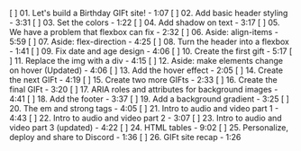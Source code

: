 [ ] 01. Let's build a Birthday GIFt site! - 1:07
[ ] 02. Add basic header styling - 3:31
[ ] 03. Set the colors - 1:22
[ ] 04. Add shadow on text - 3:17
[ ] 05. We have a problem that flexbox can fix - 2:32
[ ] 06. Aside: align-items - 5:59
[ ] 07. Aside: flex-direction - 4:25
[ ] 08. Turn the header into a flexbox - 1:41
[ ] 09. Fix date and age design - 4:06
[ ] 10. Create the first gift - 5:17
[ ] 11. Replace the img with a div - 4:15
[ ] 12. Aside: make elements change on hover (Updated) - 4:06
[ ] 13. Add the hover effect - 2:05
[ ] 14. Create the next GIFt - 4:19
[ ] 15. Create two more GIFts - 2:33
[ ] 16. Create the final GIFt - 3:20
[ ] 17. ARIA roles and attributes for background images - 4:41
[ ] 18. Add the footer - 3:37
[ ] 19. Add a background gradient - 3:25
[ ] 20. The em and strong tags - 4:05
[ ] 21. Intro to audio and video part 1 - 4:43
[ ] 22. Intro to audio and video part 2 - 3:07
[ ] 23. Intro to audio and video part 3 (updated) - 4:22
[ ] 24. HTML tables - 9:02
[ ] 25. Personalize, deploy and share to Discord - 1:36
[ ] 26. GIFt site recap - 1:26